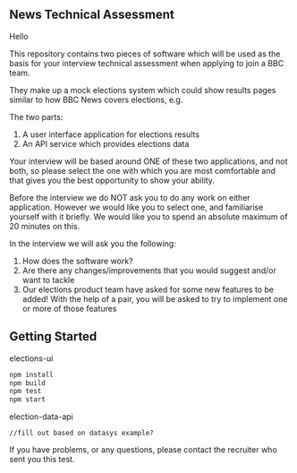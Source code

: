 News Technical Assessment
---

Hello

This repository contains two pieces of software which will be used as the basis for your interview technical assessment when applying to join a BBC team.

They make up a mock elections system which could show results pages similar to how BBC News covers elections, e.g. 

The two parts:

1) A user interface application for elections results
2) An API service which provides elections data

Your interview will be based around ONE of these two applications, and not both, so please select the one with which you are most comfortable and that gives you the best opportunity to show your ability. 

Before the interview we do NOT ask you to do any work on either application. However we would like you to select one, and familiarise yourself with it briefly. We  would like you to spend an absolute maximum of 20 minutes on this.

In the interview we will ask you the following:

1) How does the software work?
2) Are there any changes/improvements that you would suggest and/or want to tackle
3) Our elections product team have asked for some new features to be added! With the help of a pair, you will be asked to try to implement one or more of those features

Getting Started
---

elections-ui

```sh
npm install
npm build
npm test
npm start
```

election-data-api

``` 
//fill out based on datasys example?
```

If you have problems, or any questions, please contact the recruiter who sent you this test.
